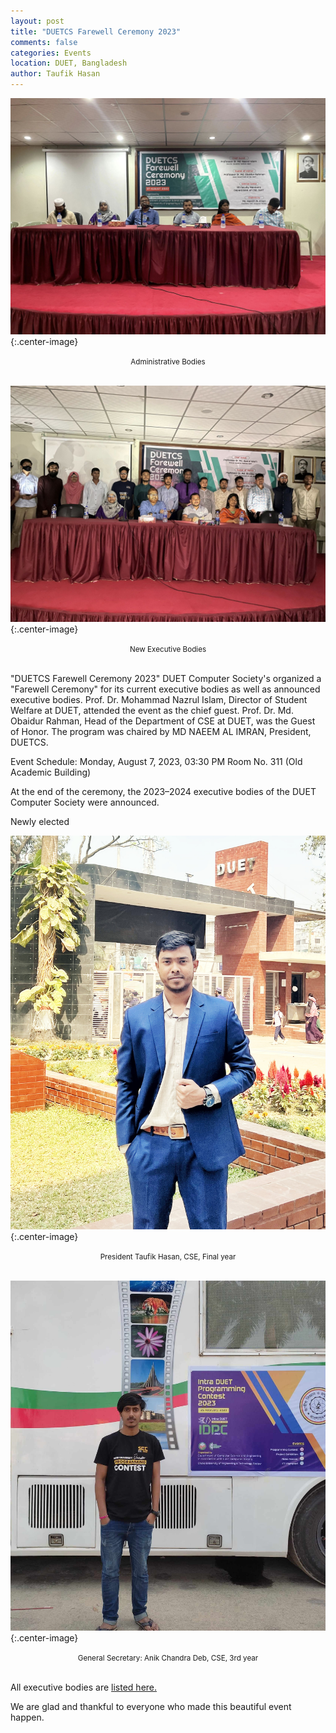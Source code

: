 ```yaml
---
layout: post
title: "DUETCS Farewell Ceremony 2023"
comments: false
categories: Events
location: DUET, Bangladesh
author: Taufik Hasan
---
```


![Administrative Bodies](/post_images/Farewel/Farewell_2023_1.jpg){:.center-image} 
<center> <small>Administrative Bodies</small> </center> <br>

![New Executive Bodies](/post_images/Farewel/Farewell_2023_flash_mob.jpg){:.center-image}
<center> <small>New Executive Bodies</small> </center> <br>

"DUETCS Farewell Ceremony 2023"
DUET Computer Society's organized a "Farewell Ceremony" for its current executive bodies as well as announced executive bodies.
Prof. Dr. Mohammad Nazrul Islam, Director of Student Welfare at DUET, attended the event as the chief guest.
Prof. Dr. Md. Obaidur Rahman, Head of the Department of CSE at DUET, was the Guest of Honor.
The program was chaired by MD NAEEM AL IMRAN, President, DUETCS.

Event Schedule:
Monday, August 7, 2023, 03:30 PM
Room No. 311 (Old Academic Building)

At the end of the ceremony, the 2023–2024 executive bodies of the DUET Computer Society were announced.


Newly elected

![Executive Bodies](/post_images/Farewel/President_2023_24.jpeg){:.center-image}

<center> <small>President Taufik Hasan, CSE, Final year</small> </center> <br>

![Executive Bodies](/post_images/Farewel/General_seceratery_2023_24.jpg){:.center-image}
<center> <small> General Secretary: Anik Chandra Deb, CSE, 3rd year</small> </center> <br>

All executive bodies are <a href="https://drive.google.com/file/d/1_hsYHw9HGbg-k0r4fTILDUPRa23RxGSD/view?usp=sharing">listed here.</a>

We are glad and thankful to everyone who made this beautiful event happen.


